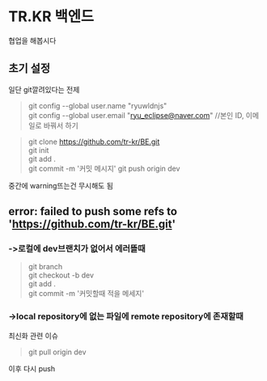 # TR.KR 백엔드 
협업을 해봅시다


## 초기 설정
일단 git깔려있다는 전제
>git config --global user.name "ryuwldnjs"<br>
>git config --global user.email "ryu_eclipse@naver.com"   //본인 ID, 이메일로 바꿔서 하기

>git clone https://github.com/tr-kr/BE.git <br>
>git init <br>
>git add . <br>
>git commit -m '커밋 메시지'
>git push origin dev

중간에 warning뜨는건 무시해도 됨

## error: failed to push some refs to 'https://github.com/tr-kr/BE.git' <br>
### ->로컬에 dev브랜치가 없어서 에러뜰때
>git branch <br>
>git checkout -b dev <br>
>git add . <br>
>git commit -m '커밋할때 적을 메세지'

### ->local repository에 없는 파일에 remote repository에 존재할때
최신화 관련 이슈
>git pull origin dev

이후 다시 push